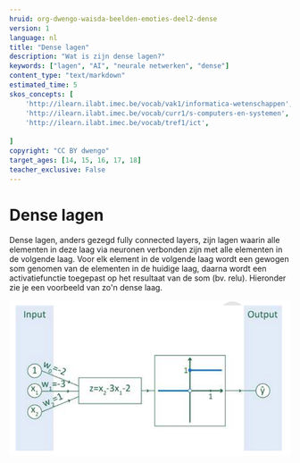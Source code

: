 ```yaml
---
hruid: org-dwengo-waisda-beelden-emoties-deel2-dense
version: 1
language: nl
title: "Dense lagen"
description: "Wat is zijn dense lagen?"
keywords: ["lagen", "AI", "neurale netwerken", "dense"]
content_type: "text/markdown"
estimated_time: 5
skos_concepts: [
    'http://ilearn.ilabt.imec.be/vocab/vak1/informatica-wetenschappen', 
    'http://ilearn.ilabt.imec.be/vocab/curr1/s-computers-en-systemen',
    'http://ilearn.ilabt.imec.be/vocab/tref1/ict',

]
copyright: "CC BY dwengo"
target_ages: [14, 15, 16, 17, 18]
teacher_exclusive: False
---
```


# Dense lagen

Dense lagen, anders gezegd fully connected layers, zijn lagen waarin alle elementen in deze laag via neuronen verbonden zijn met alle elementen in de volgende laag. Voor elk element in de volgende laag wordt een gewogen som genomen van de elementen in de huidige laag, daarna wordt een activatiefunctie toegepast op het resultaat van de som (bv. relu). Hieronder zie je een voorbeeld van zo'n dense laag.

!["Voorbeeld van een dense laag."](img/dense.png)